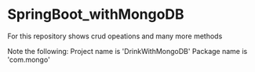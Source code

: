 # SpringBoot_withMongoDB
For this repository shows crud opeations and many more methods

 Note the following:
 Project name is 'DrinkWithMongoDB'
 Package name is 'com.mongo'
